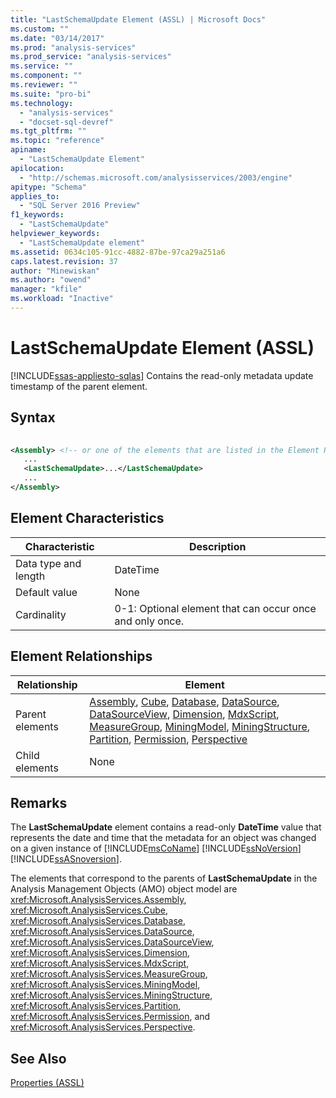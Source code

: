 ```yaml
---
title: "LastSchemaUpdate Element (ASSL) | Microsoft Docs"
ms.custom: ""
ms.date: "03/14/2017"
ms.prod: "analysis-services"
ms.prod_service: "analysis-services"
ms.service: ""
ms.component: ""
ms.reviewer: ""
ms.suite: "pro-bi"
ms.technology: 
  - "analysis-services"
  - "docset-sql-devref"
ms.tgt_pltfrm: ""
ms.topic: "reference"
apiname: 
  - "LastSchemaUpdate Element"
apilocation: 
  - "http://schemas.microsoft.com/analysisservices/2003/engine"
apitype: "Schema"
applies_to: 
  - "SQL Server 2016 Preview"
f1_keywords: 
  - "LastSchemaUpdate"
helpviewer_keywords: 
  - "LastSchemaUpdate element"
ms.assetid: 0634c105-91cc-4882-87be-97ca29a251a6
caps.latest.revision: 37
author: "Minewiskan"
ms.author: "owend"
manager: "kfile"
ms.workload: "Inactive"
---
```

# LastSchemaUpdate Element (ASSL)
[!INCLUDE[ssas-appliesto-sqlas](../../../includes/ssas-appliesto-sqlas.md)]
  Contains the read-only metadata update timestamp of the parent element.  
  
## Syntax  
  
```xml  
  
<Assembly> <!-- or one of the elements that are listed in the Element Relationships table -->  
   ...  
   <LastSchemaUpdate>...</LastSchemaUpdate>  
   ...  
</Assembly>  
```  
  
## Element Characteristics  
  
|Characteristic|Description|  
|--------------------|-----------------|  
|Data type and length|DateTime|  
|Default value|None|  
|Cardinality|0-1: Optional element that can occur once and only once.|  
  
## Element Relationships  
  
|Relationship|Element|  
|------------------|-------------|  
|Parent elements|[Assembly](../../../analysis-services/scripting/objects/assembly-element-assl.md), [Cube](../../../analysis-services/scripting/objects/cube-element-assl.md), [Database](../../../analysis-services/scripting/objects/database-element-assl.md), [DataSource](../../../analysis-services/scripting/objects/datasource-element-assl.md), [DataSourceView](../../../analysis-services/scripting/objects/datasourceview-element-assl.md), [Dimension](../../../analysis-services/scripting/objects/dimension-element-assl.md), [MdxScript](../../../analysis-services/scripting/objects/mdxscript-element-assl.md), [MeasureGroup](../../../analysis-services/scripting/objects/measuregroup-element-assl.md), [MiningModel](../../../analysis-services/scripting/objects/miningmodel-element-assl.md), [MiningStructure](../../../analysis-services/scripting/objects/miningstructure-element-assl.md), [Partition](../../../analysis-services/scripting/objects/partition-element-assl.md), [Permission](../../../analysis-services/scripting/data-type/permission-data-type-assl.md), [Perspective](../../../analysis-services/scripting/objects/perspective-element-assl.md)|  
|Child elements|None|  
  
## Remarks  
 The **LastSchemaUpdate** element contains a read-only **DateTime** value that represents the date and time that the metadata for an object was changed on a given instance of [!INCLUDE[msCoName](../../../includes/msconame-md.md)] [!INCLUDE[ssNoVersion](../../../includes/ssnoversion-md.md)] [!INCLUDE[ssASnoversion](../../../includes/ssasnoversion-md.md)].  
  
 The elements that correspond to the parents of **LastSchemaUpdate** in the Analysis Management Objects (AMO) object model are <xref:Microsoft.AnalysisServices.Assembly>, <xref:Microsoft.AnalysisServices.Cube>, <xref:Microsoft.AnalysisServices.Database>, <xref:Microsoft.AnalysisServices.DataSource>, <xref:Microsoft.AnalysisServices.DataSourceView>, <xref:Microsoft.AnalysisServices.Dimension>, <xref:Microsoft.AnalysisServices.MdxScript>, <xref:Microsoft.AnalysisServices.MeasureGroup>, <xref:Microsoft.AnalysisServices.MiningModel>, <xref:Microsoft.AnalysisServices.MiningStructure>, <xref:Microsoft.AnalysisServices.Partition>, <xref:Microsoft.AnalysisServices.Permission>, and <xref:Microsoft.AnalysisServices.Perspective>.  
  
## See Also  
 [Properties &#40;ASSL&#41;](../../../analysis-services/scripting/properties/properties-assl.md)  
  
  
